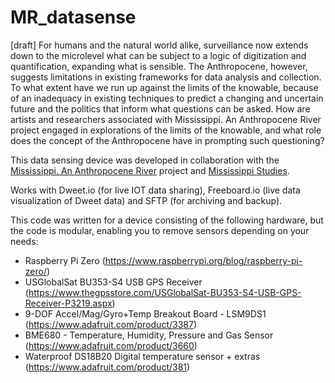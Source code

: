 # MR_datasense
[draft] 
For humans and the natural world alike, surveillance now extends down to the microlevel what can be subject to a logic of digitization and quantification, expanding what is sensible. The Anthropocene, however, suggests limitations in existing frameworks for data analysis and collection. To what extent have we run up against the limits of the knowable, because of an inadequacy in existing techniques to predict a changing and uncertain future and the politics that inform what questions can be asked. How are artists and researchers associated with Mississippi. An Anthropocene River project engaged in explorations of the limits of the knowable, and what role does the concept of the Anthropocene have in prompting such questioning?

This data sensing device was developed in collaboration with the <a href="https://www.hkw.de/en/programm/projekte/2018/mississippi_an_anthropocene_river/mississippi_an_anthropocene_river_start.php">Mississippi. An Anthropocene River</a> project and <a href="http://mississippistudies.org/">Mississippi Studies</a>.

Works with Dweet.io (for live IOT data sharing), Freeboard.io (live data visualization of Dweet data) and SFTP (for archiving and backup).

This code was written for a device consisting of the following hardware, but the code is modular, enabling you to remove sensors depending on your needs:

* Raspberry Pi Zero (https://www.raspberrypi.org/blog/raspberry-pi-zero/)
* USGlobalSat BU353-S4 USB GPS Receiver (https://www.thegpsstore.com/USGlobalSat-BU353-S4-USB-GPS-Receiver-P3219.aspx)
* 9-DOF Accel/Mag/Gyro+Temp Breakout Board - LSM9DS1 (https://www.adafruit.com/product/3387)
* BME680 - Temperature, Humidity, Pressure and Gas Sensor (https://www.adafruit.com/product/3660)
* Waterproof DS18B20 Digital temperature sensor + extras (https://www.adafruit.com/product/381)


